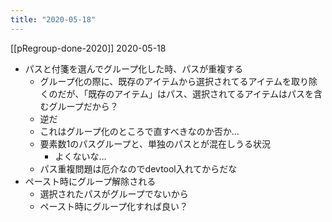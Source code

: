 ```yaml
---
title: "2020-05-18"
---
```


[[pRegroup-done-2020]]
2020-05-18
- パスと付箋を選んでグループ化した時、パスが重複する
    - グループ化の際に、既存のアイテムから選択されてるアイテムを取り除くのだが、「既存のアイテム」はパス、選択されてるアイテムはパスを含むグループだから？
    - 逆だ
    - これはグループ化のところで直すべきなのか否か…
    - 要素数1のパスグループと、単独のパスとが混在しうる状況
        - よくないな…
    - パス重複問題は厄介なのでdevtool入れてからだな
- ペースト時にグループ解除される
    - 選択されたパスがグループでないから
    - ペースト時にグループ化すれば良い？
